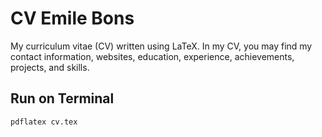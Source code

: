 # CV Emile Bons

My curriculum vitae (CV) written using LaTeX. In my CV, you may find my contact information, websites, education, experience, achievements, projects, and skills.



## Run on Terminal

```sh
pdflatex cv.tex
```
